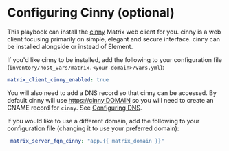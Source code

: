 # Configuring Cinny (optional)

This playbook can install the [cinny](https://github.com/ajbura/cinny) Matrix web client for you.
cinny is a web client focusing primarily on simple, elegant and secure interface.
cinny can be installed alongside or instead of Element.

If you'd like cinny to be installed, add the following to your configuration file (`inventory/host_vars/matrix.<your-domain>/vars.yml`):

```yaml
matrix_client_cinny_enabled: true
```

You will also need to add a DNS record so that cinny can be accessed.
By default cinny will use https://cinny.DOMAIN so you will need to create an CNAME record
for `cinny`. See [Configuring DNS](configuring-dns.md).

If you would like to use a different domain, add the following to your configuration file (changing it to use your preferred domain):

```yaml
 matrix_server_fqn_cinny: "app.{{ matrix_domain }}"
```
